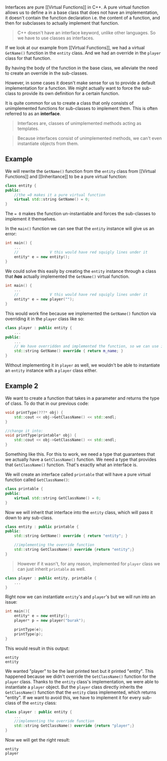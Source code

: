 Interfaces are pure [[Virtual Functions]] in C++. A pure virtual function allows us to define a in a base class that does not have an implementation, it doesn't contain the function declaration i.e. the content of a function, and then for subclasses to actually implement that function.

> C++ doesn't have an interface keyword, unlike other languages. So we have to use classes as interfaces.

If we look at our example from [[Virtual Functions]], we had a virtual `GetName()` function in the `entity` class. And we had an override in the `player` class for that function.

By having the body of the function in the base class, we alleviate the need to create an override in the sub-classes.

However, in some cases it doesn't make sense for us to provide a default implementation for a function. We might actually want to force the sub-class to provide its own definition for a certain function. 

It is quite common for us to create a class that only consists of unimplemented functions for sub-classes to implement them. This is often referred to as an **interface**.

>Interfaces are, classes of unimplemented methods acting as templates. 

>Because interfaces consist of unimplemented methods, we can't even instantiate objects from them.

## Example

We will rewrite the `GetName()` function from the `entity` class from [[Virtual Functions]] and [[Inheritance]] to be a pure virtual function:

```cpp
class entity {
public:
	//the =0 makes it a pure virtual function
	virtual std::string GetName() = 0;
}
```

The `= 0` makes the function un-instantiable and forces the sub-classes to implement it themselves.

In the `main()` function we can see that the `entity` instance will give us an error:

```cpp
int main() {
	...
	//              V this would have red squigly lines under it
	entity* e = new entity(); 
}
```

We could solve this easily by creating the `entity` instance through a class that ***has*** actually implemented the `GetName()` virtual function.

```cpp
int main() {
	...
	//              V this would have red squigly lines under it
	entity* e = new player(""); 
}
```

This would work fine because we implemented the `GetName()` function via overriding it in the `player` class like so:

```cpp
class player : public entity {
	...
public:
	...
	// We have overridden and implemented the function, so we can use it now.
	std::string GetName() override { return m_name; }
}
```

Without implementing it in `player` as well, we wouldn't be able to instantiate an `entity` instance with a `player` class either. 

## Example 2

We want to create a function that takes in a parameter and returns the type of class. To do that in our previous code:

```cpp
void printType(???* obj) {
	std::cout << obj->GetClassName() << std::endl;
}

//change it into:
void printType(printable* obj) {
	std::cout << obj->GetClassName() << std::endl;
}
```

Something like this. For this to work, we need a type that guarantees that we actually have a `GetClassName()` function. We need a type that provides that `GetClassName()` function. That's exactly what an interface is.

We will create an interface called `printable` that will have a pure virtual function called `GetClassName()`:

```cpp
class printable {
public:
	virtual std::string GetClassName() = 0;
}
```

Now we will inherit that interface into the `entity` class, which will pass it down to any sub-class.

```cpp
class entity : public printable {
public: 
	std::string GetName() override { return "entity"; }

	//implementing the override function
	std::string GetClassName() override {return "entity";}
}
```

>However if it wasn't, for any reason, implemented for `player` class we can just inherit `printable` as well.

```cpp
class player : public entity, printable {
	...
}
```

Right now we can instantiate `entity`'s and `player`'s but we will run into an issue:

```cpp
int main(){
	entity* e = new entity();
	player* p = new player("burak");

	printType(e);
	printType(p);
}
```

This would result in this output:

```
entity
entity
```

We wanted "player" to be the last printed text but it printed "entity". This happened because we didn't override the `GetClassName()` function for the `player` class. Thanks to the `entity` class's implementation, we were able to instantiate a `player` object. But the `player` class directly inherits the `GetClassName()` function that the `entity` class implemented, which returns "entity".
If we want to avoid this, we have to implement it for every sub-class of the `entity` class:

```cpp
class player : public entity {
	...
	//implementing the override function
	std::string GetClassName() override {return "player";}
}
```

Now we will get the right result:

```
entity
player
```